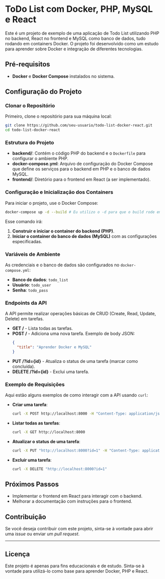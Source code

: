 # ToDo List com Docker, PHP, MySQL e React

Este é um projeto de exemplo de uma aplicação de Todo List utilizando PHP no backend, React no frontend e MySQL como banco de dados, tudo rodando em containers Docker. O projeto foi desenvolvido como um estudo para aprender sobre Docker e integração de diferentes tecnologias.

## Pré-requisitos

- **Docker** e **Docker Compose** instalados no sistema.

## Configuração do Projeto

### Clonar o Repositório

Primeiro, clone o repositório para sua máquina local:

```bash
git clone https://github.com/seu-usuario/todo-list-docker-react.git
cd todo-list-docker-react
```

### Estrutura do Projeto

- **backend/**: Contém o código PHP do backend e o `Dockerfile` para configurar o ambiente PHP.
- **docker-compose.yml**: Arquivo de configuração do Docker Compose que define os serviços para o backend em PHP e o banco de dados MySQL.
- **frontend/**: Diretório para o frontend em React (a ser implementado).

### Configuração e Inicialização dos Containers

Para iniciar o projeto, use o Docker Compose:

```bash
docker-compose up -d --build # Eu utilizo o -d para que o build rode em segundo plano e eu permaneça com acesso ao Terminal
```

Esse comando irá:

1. **Construir e iniciar o container do backend (PHP)**.
2. **Iniciar o container do banco de dados (MySQL)** com as configurações especificadas.

### Variáveis de Ambiente

As credenciais e o banco de dados são configurados no `docker-compose.yml`:

- **Banco de dados**: `todo_list`
- **Usuário**: `todo_user`
- **Senha**: `todo_pass`

### Endpoints da API

A API permite realizar operações básicas de CRUD (Create, Read, Update, Delete) em tarefas.

- **GET /** - Lista todas as tarefas.
- **POST /** - Adiciona uma nova tarefa. Exemplo de body JSON:
  ```json
  {
    "title": "Aprender Docker e MySQL"
  }
  ```
- **PUT /?id={id}** - Atualiza o status de uma tarefa (marcar como concluída).
- **DELETE /?id={id}** - Exclui uma tarefa.

### Exemplo de Requisições

Aqui estão alguns exemplos de como interagir com a API usando `curl`:

- **Criar uma tarefa**:
  ```bash
  curl -X POST http://localhost:8000 -H "Content-Type: application/json" -d "{"title":"Aprender Docker e MySQL"}"
  ```

- **Listar todas as tarefas**:
  ```bash
  curl -X GET http://localhost:8000
  ```

- **Atualizar o status de uma tarefa**:
  ```bash
  curl -X PUT "http://localhost:8000?id=1" -H "Content-Type: application/json" -d "{"completed":1}"
  ```

- **Excluir uma tarefa**:
  ```bash
  curl -X DELETE "http://localhost:8000?id=1"
  ```

## Próximos Passos

- Implementar o frontend em React para interagir com o backend.
- Melhorar a documentação com instruções para o frontend.

## Contribuição

Se você deseja contribuir com este projeto, sinta-se à vontade para abrir uma *issue* ou enviar um *pull request*.

---

## Licença

Este projeto é apenas para fins educacionais e de estudo. Sinta-se à vontade para utilizá-lo como base para aprender Docker, PHP e React.
